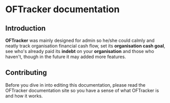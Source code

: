 # OFTracker documentation

## Introduction
**OFTracker** was mainly designed for admin so he/she could calmly and neatly track organisation financial cash flow, set its **organisation cash goal**, see who's already paid its **indebt** on your **organisation** and those who haven't, though in the future it may added more features.

## Contributing 
Before you dive in into editing this documentation, please read the OFTracker documentation site so you have a sense of what OFTracker is and how it works.
